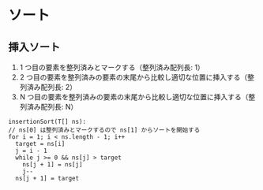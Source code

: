 # ソート

## 挿入ソート

1. 1 つ目の要素を整列済みとマークする（整列済み配列長: 1）
1. 2 つ目の要素を整列済みの要素の末尾から比較し適切な位置に挿入する（整列済み配列長: 2）
1. N つ目の要素を整列済みの要素の末尾から比較し適切な位置に挿入する（整列済み配列長: N）

```
insertionSort(T[] ns):
// ns[0] は整列済みとマークするので ns[1] からソートを開始する
for i = 1; i < ns.length - 1; i++
  target = ns[i]
  j = i - 1
  while j >= 0 && ns[j] > target
    ns[j + 1] = ns[j]
    j--
  ns[j + 1] = target
```
